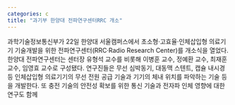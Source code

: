 ```yaml
---
categories: c
title: "과기부 한양대 전파연구센터RRC 개소"
---
```

과학기술정보통신부가 22일 한양대 서울캠퍼스에서 초소형·고효율·인체삽입형 의료기기 기술개발을 위한 전파연구센터(RRC·Radio Research Center)를 개소식을 열었다. 한양대 전파연구센터는 센터장 유형석 교수를 비롯해 이병훈 교수, 정예환 교수, 최재훈 교수, 임영효 교수로 구성됐다. 연구진들은 무선 심박동기, 대동맥 스텐트, 캡슐 내시경 등 인체삽입형 의료기기의 무선 전원 공급 기술과 기기의 체내 위치를 파악하는 기술 등을 개발한다. 또 충전 기술의 안전성 확보를 위한 통신 기술과 전자파 인체 영향에 대한 연구도 함께